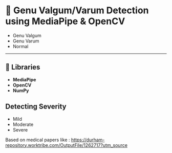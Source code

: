 # 🦵 Genu Valgum/Varum Detection using MediaPipe & OpenCV

- Genu Valgum 
- Genu Varum 
- Normal 

---

## 📌 Libraries


 - **MediaPipe** 
 - **OpenCV** 
 - **NumPy** 



## Detecting Severity

- Mild
- Moderate
- Severe 

Based on medical papers like : https://durham-repository.worktribe.com/OutputFile/1262717?utm_source